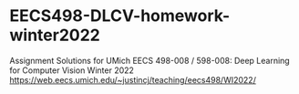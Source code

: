 # EECS498-DLCV-homework-winter2022
Assignment Solutions for UMich EECS 498-008 / 598-008: Deep Learning for Computer Vision Winter 2022
https://web.eecs.umich.edu/~justincj/teaching/eecs498/WI2022/
